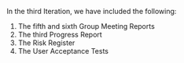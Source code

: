 In the third Iteration, we have included the following:
1. The fifth and sixth Group Meeting Reports
2. The third Progress Report
3. The Risk Register
4. The User Acceptance Tests

